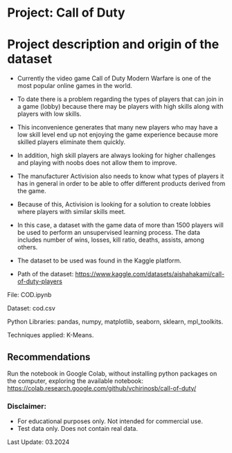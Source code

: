 # Project: Call of Duty

# Project description and origin of the dataset

- Currently the video game Call of Duty Modern Warfare is one of the most popular online games in the world.

- To date there is a problem regarding the types of players that can join in a game (lobby) because there may be players with high skills along with players with low skills.

- This inconvenience generates that many new players who may have a low skill level end up not enjoying the game experience because more skilled players eliminate them quickly.

- In addition, high skill players are always looking for higher challenges and playing with noobs does not allow them to improve.

- The manufacturer Activision also needs to know what types of players it has in general in order to be able to offer different products derived from the game.

- Because of this, Activision is looking for a solution to create lobbies where players with similar skills meet.

- In this case, a dataset with the game data of more than 1500 players will be used to perform an unsupervised learning process. The data includes number of wins, losses, kill ratio, deaths, assists, among others.

- The dataset to be used was found in the Kaggle platform. 

- Path of the dataset: https://www.kaggle.com/datasets/aishahakami/call-of-duty-players

File: COD.ipynb

Dataset: cod.csv

Python Libraries: pandas, numpy, matplotlib, seaborn, sklearn, mpl_toolkits.

Techniques applied: K-Means.

## Recommendations

Run the notebook in Google Colab, without installing python packages on the computer, exploring the available notebook: https://colab.research.google.com/github/vchirinosb/call-of-duty/

### Disclaimer:
- For educational purposes only. Not intended for commercial use.
- Test data only. Does not contain real data.

Last Update: 03.2024
